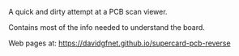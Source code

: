 
A quick and dirty attempt at a PCB scan viewer.

Contains most of the info needed to understand the board.

Web pages at: https://davidgfnet.github.io/supercard-pcb-reverse

